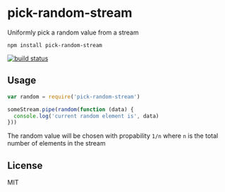# pick-random-stream

Uniformly pick a random value from a stream

```
npm install pick-random-stream
```

[![build status](http://img.shields.io/travis/mafintosh/pick-random-stream.svg?style=flat)](http://travis-ci.org/mafintosh/pick-random-stream)

## Usage

``` js
var random = require('pick-random-stream')

someStream.pipe(random(function (data) {
  console.log('current random element is', data)
}))
```

The random value will be chosen with propability `1/n`
where `n` is the total number of elements in the stream

## License

MIT
